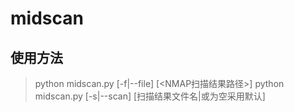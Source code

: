 # midscan

## 使用方法
> python midscan.py [-f|--file] [<NMAP扫描结果路径>]
> python midscan.py [-s|--scan] [扫描结果文件名|或为空采用默认]